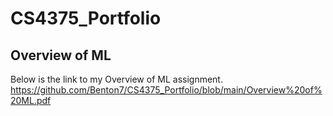 # CS4375_Portfolio

## Overview of ML
Below is the link to my Overview of ML assignment. 
https://github.com/Benton7/CS4375_Portfolio/blob/main/Overview%20of%20ML.pdf
